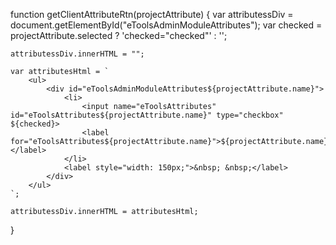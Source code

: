 function getClientAttributeRtn(projectAttribute) {
    var attributessDiv = document.getElementById("eToolsAdminModuleAttributes");
    var checked = projectAttribute.selected ? 'checked="checked"' : '';

    attributessDiv.innerHTML = "";

    var attributesHtml = `
        <ul>
            <div id="eToolsAdminModuleAttributes${projectAttribute.name}">
                <li>
                    <input name="eToolsAttributes" id="eToolsAttributes${projectAttribute.name}" type="checkbox" ${checked}>
                    <label for="eToolsAttributes${projectAttribute.name}">${projectAttribute.name}</label>
                </li>
                <label style="width: 150px;">&nbsp; &nbsp;</label>
            </div>
        </ul>
    `;

    attributessDiv.innerHTML = attributesHtml;
}

